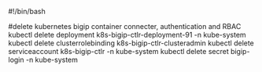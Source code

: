 #!/bin/bash

#delete kubernetes bigip container connecter, authentication and RBAC
kubectl delete deployment k8s-bigip-ctlr-deployment-91 -n kube-system
kubectl delete clusterrolebinding k8s-bigip-ctlr-clusteradmin
kubectl delete serviceaccount k8s-bigip-ctlr -n kube-system
kubectl delete secret bigip-login -n kube-system